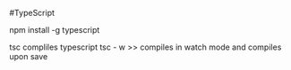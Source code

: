 #TypeScript

npm install -g typescript

tsc <filename>   compliles typescript
tsc <filename> - w    >> compiles in watch mode and compiles upon save
